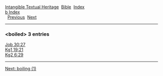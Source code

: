 [Intangible Textual Heritage](../../index)  [Bible](../index) 
[Index](index)   
[b Index](_b_)  
  [Previous](c01559)  [Next](c01561) 

------------------------------------------------------------------------

### &lt;boiled&gt; 3 entries

[Job 30:27](../kjv/job030.htm#027)  
[Kg1 19:21](../kjv/kg1019.htm#021)  
[Kg2 6:29](../kjv/kg2006.htm#029)  

------------------------------------------------------------------------

[Next: boiling (1)](c01561)
